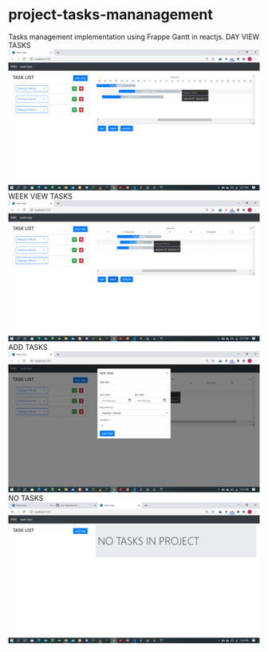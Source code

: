 # project-tasks-mananagement
Tasks management implementation using Frappe Gantt in reactjs.
DAY VIEW TASKS
![day view](https://github.com/JoyPeris/project-tasks-mananagement/blob/master/src/screenshots/Day%20view.png)
WEEK VIEW TASKS
![week view](https://github.com/JoyPeris/project-tasks-mananagement/blob/master/src/screenshots/Week%20view.png)
ADD TASKS
![add task](https://github.com/JoyPeris/project-tasks-mananagement/blob/master/src/screenshots/Add%20Task.png)
NO TASKS
![no tasks](https://github.com/JoyPeris/project-tasks-mananagement/blob/master/src/screenshots/No%20Tasks%20.png)
